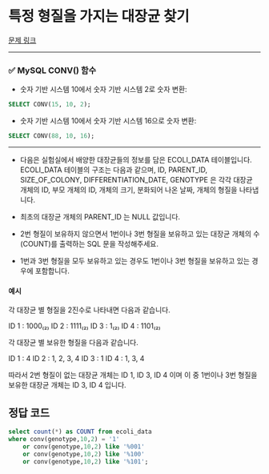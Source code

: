 # 특정 형질을 가지는 대장균 찾기

[문제 링크](https://school.programmers.co.kr/learn/courses/30/lessons/301646)

---

### ✅ MySQL CONV() 함수

- 숫자 기반 시스템 10에서 숫자 기반 시스템 2로 숫자 변환:

```sql
SELECT CONV(15, 10, 2);
```

- 숫자 기반 시스템 10에서 숫자 기반 시스템 16으로 숫자 변환:

```sql
SELECT CONV(88, 10, 16);
```

---

- 다음은 실험실에서 배양한 대장균들의 정보를 담은 ECOLI_DATA 테이블입니다. ECOLI_DATA 테이블의 구조는 다음과 같으며, ID, PARENT_ID, SIZE_OF_COLONY, DIFFERENTIATION_DATE, GENOTYPE 은 각각 대장균 개체의 ID, 부모 개체의 ID, 개체의 크기, 분화되어 나온 날짜, 개체의 형질을 나타냅니다.

- 최초의 대장균 개체의 PARENT_ID 는 NULL 값입니다.

- 2번 형질이 보유하지 않으면서 1번이나 3번 형질을 보유하고 있는 대장균 개체의 수(COUNT)를 출력하는 SQL 문을 작성해주세요.
- 1번과 3번 형질을 모두 보유하고 있는 경우도 1번이나 3번 형질을 보유하고 있는 경우에 포함합니다.

#### 예시

각 대장균 별 형질을 2진수로 나타내면 다음과 같습니다.

ID 1 : 1000₍₂₎
ID 2 : 1111₍₂₎
ID 3 : 1₍₂₎
ID 4 : 1101₍₂₎

각 대장균 별 보유한 형질을 다음과 같습니다.

ID 1 : 4
ID 2 : 1, 2, 3, 4
ID 3 : 1
ID 4 : 1, 3, 4

따라서 2번 형질이 없는 대장균 개체는 ID 1, ID 3, ID 4 이며 이 중 1번이나 3번 형질을 보유한 대장균 개체는 ID 3, ID 4 입니다.

## 정답 코드

```sql
select count(*) as COUNT from ecoli_data
where conv(genotype,10,2) = '1'
    or conv(genotype,10,2) like '%001'
    or conv(genotype,10,2) like '%100'
    or conv(genotype,10,2) like '%101';
```
